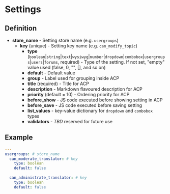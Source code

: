 Settings
========


Definition
----------

- **store_name** - Setting store name (e.g. `usergroups`)
    - **key** (unique) - Setting key name (e.g. `can_modify_topic`)
        - **type**
          (`boolean`|`string`|`text`|`wysiwyg`|`number`|`dropdown`|`combobox`|`usergroups`|`users`|`forums`,
          required) - Type of the setting. If not set, "empty" value used (false, 0, "", [], and so on)
        - **default** - Default value
        - **group** - Label used for grouping inside ACP
        - **title** (required) - Title for ACP
        - **description** - Markdown flavoured description for ACP
        - **priority** (default = 10) - Ordering priority for ACP
        - **before_show** - JS code executed before showing setting in ACP
        - **before_save** - JS code executed before saving setting
        - **list_values** - key-value dictionary for `dropdown` and `combobox` types
        - **validators** - *TBD* reserved for future use


Example
-------

``` yaml
---
usergroups: # store_name
  can_moderate_translator: # key
    type: boolean
    default: false
    
  can_administrate_translator: # key
    type: boolean
    default: false
```      
